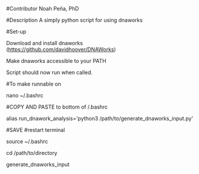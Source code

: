 #Contributor
Noah Peña, PhD

#Description
A simply python script for using dnaworks 

#Set-up 

Download and install dnaworks (https://github.com/davidhoover/DNAWorks)

Make dnaworks accessible to your PATH 

Script should now run when called. 


#To make runnable on 

nano ~/.bashrc

#COPY AND PASTE to bottom of /.bashrc

alias run_dnawork_analysis='python3 /path/to/generate_dnaworks_input.py' 

#SAVE 
#restart terminal 

source ~/.bashrc 

cd /path/to/directory 

generate_dnaworks_input 

